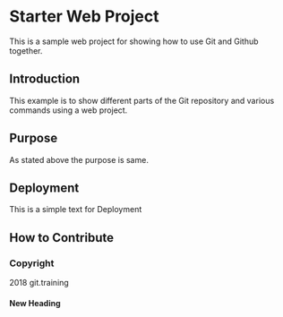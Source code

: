 # Starter Web Project

This is a sample web project for showing how to use Git and Github together.

## Introduction

This example is to show different parts of the Git repository and various commands using a web project.

## Purpose

As stated above the purpose is same.

## Deployment

This is a simple text for Deployment

## How to Contribute

### Copyright
2018 git.training

#### New Heading
